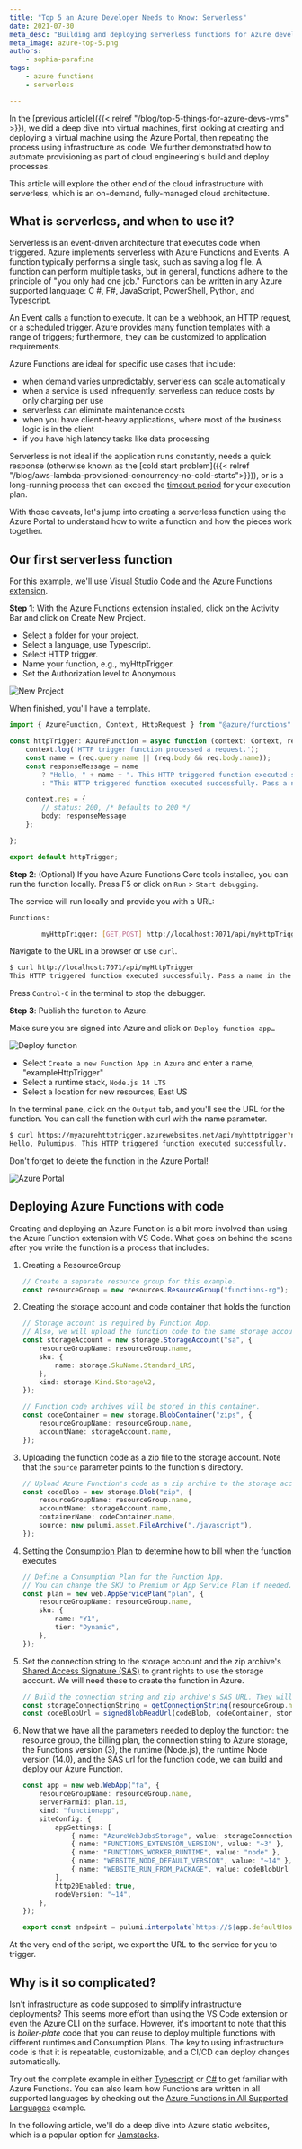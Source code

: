 ```yaml
---
title: "Top 5 an Azure Developer Needs to Know: Serverless"
date: 2021-07-30
meta_desc: "Building and deploying serverless functions for Azure developers"
meta_image: azure-top-5.png
authors:
    - sophia-parafina
tags:
    - azure functions
    - serverless

---
```


In the [previous article]({{< relref "/blog/top-5-things-for-azure-devs-vms" >}}), we did a deep dive into virtual machines, first looking at creating and deploying a virtual machine using the Azure Portal, then repeating the process using infrastructure as code. We further demonstrated how to automate provisioning as part of cloud engineering's build and deploy processes.

This article will explore the other end of the cloud infrastructure with serverless, which is an on-demand, fully-managed cloud architecture.

<!--more-->

## What is serverless, and when to use it?

Serverless is an event-driven architecture that executes code when triggered. Azure implements serverless with Azure Functions and Events. A function typically performs a single task, such as saving a log file. A function can perform multiple tasks, but in general, functions adhere to the principle of "you only had one job."  Functions can be written in any Azure supported language: C #, F#, JavaScript, PowerShell, Python, and Typescript.

An Event calls a function to execute. It can be a webhook, an HTTP request, or a scheduled trigger. Azure provides many function templates with a range of triggers; furthermore, they can be customized to application requirements.

Azure Functions are ideal for specific use cases that include:

- when demand varies unpredictably, serverless can scale automatically
- when a service is used infrequently, serverless can reduce costs by only charging per use
- serverless can eliminate maintenance costs
- when you have client-heavy applications, where most of the business logic is in the client
- if you have high latency tasks like data processing

Serverless is not ideal if the application runs constantly, needs a quick response (otherwise known as the [cold start problem]({{< relref "/blog/aws-lambda-provisioned-concurrency-no-cold-starts">}})), or is a long-running process that can exceed the [timeout period](https://docs.microsoft.com/en-us/azure/azure-functions/functions-scale#timeout) for your execution plan.

With those caveats, let's jump into creating a serverless function using the Azure Portal to understand how to write a function and how the pieces work together.

## Our first serverless function

For this example, we'll use [Visual Studio Code](https://code.visualstudio.com/) and the [Azure Functions extension](https://marketplace.visualstudio.com/items?itemName=ms-azuretools.vscode-azurefunctions).

**Step 1**: With the Azure Functions extension installed, click on the Activity Bar and click on Create New Project.

- Select a folder for your project.
- Select a language, use Typescript.
- Select HTTP trigger.
- Name your function, e.g., myHttpTrigger.
- Set the Authorization level to Anonymous

![New Project](./image2.png)

When finished, you'll have a template.

```typescript
import { AzureFunction, Context, HttpRequest } from "@azure/functions"

const httpTrigger: AzureFunction = async function (context: Context, req: HttpRequest): Promise<void> {
    context.log('HTTP trigger function processed a request.');
    const name = (req.query.name || (req.body && req.body.name));
    const responseMessage = name
        ? "Hello, " + name + ". This HTTP triggered function executed successfully."
        : "This HTTP triggered function executed successfully. Pass a name in the query string or in the request body for a personalized response.";

    context.res = {
        // status: 200, /* Defaults to 200 */
        body: responseMessage
    };

};

export default httpTrigger;
```

**Step 2**: (Optional) If you have Azure Functions Core tools installed, you can run the function locally. Press F5 or click on `Run` > `Start debugging`.

The service will run locally and provide you with a URL:

```bash
Functions:

        myHttpTrigger: [GET,POST] http://localhost:7071/api/myHttpTrigger
```

Navigate to the URL in a browser or use `curl`.

```bash
$ curl http://localhost:7071/api/myHttpTrigger
This HTTP triggered function executed successfully. Pass a name in the query string or in the request body for a personalized response.
```

Press `Control-C` in the terminal to stop the debugger.

**Step 3**: Publish the function to Azure.

Make sure you are signed into Azure and click on `Deploy function app…`

![Deploy function](./image3.png)

- Select `Create a new Function App in Azure` and enter a name, "exampleHttpTrigger"
- Select a runtime stack, `Node.js 14 LTS`
- Select a location for new resources, East US

In the terminal pane, click on the `Output` tab, and you'll see the URL for the function. You can call the function with curl with the name parameter.

```bash
$ curl https://myazurehttptrigger.azurewebsites.net/api/myhttptrigger?name=Pulumipus
Hello, Pulumipus. This HTTP triggered function executed successfully.
```

Don't forget to delete the function in the Azure Portal!

![Azure Portal](./image1.png)

## Deploying Azure Functions with code

Creating and deploying an Azure Function is a bit more involved than using the Azure Function extension with VS Code. What goes on behind the scene after you write the function is a process that includes:

1. Creating a ResourceGroup

    ```typescript
    // Create a separate resource group for this example.
    const resourceGroup = new resources.ResourceGroup("functions-rg");
    ```

2. Creating the storage account and code container that holds the function

    ```typescript
    // Storage account is required by Function App.
    // Also, we will upload the function code to the same storage account.
    const storageAccount = new storage.StorageAccount("sa", {
        resourceGroupName: resourceGroup.name,
        sku: {
            name: storage.SkuName.Standard_LRS,
        },
        kind: storage.Kind.StorageV2,
    });

    // Function code archives will be stored in this container.
    const codeContainer = new storage.BlobContainer("zips", {
        resourceGroupName: resourceGroup.name,
        accountName: storageAccount.name,
    });
    ```

3. Uploading the function code as a zip file to the storage account. Note that the `source` parameter points to the function's directory.

    ```typescript
    // Upload Azure Function's code as a zip archive to the storage account.
    const codeBlob = new storage.Blob("zip", {
        resourceGroupName: resourceGroup.name,
        accountName: storageAccount.name,
        containerName: codeContainer.name,
        source: new pulumi.asset.FileArchive("./javascript"),
    });
    ```

4. Setting the [Consumption Plan](https://azure.microsoft.com/en-us/pricing/details/functions/) to determine how to bill when the function executes

    ```typescript
    // Define a Consumption Plan for the Function App.
    // You can change the SKU to Premium or App Service Plan if needed.
    const plan = new web.AppServicePlan("plan", {
        resourceGroupName: resourceGroup.name,
        sku: {
            name: "Y1",
            tier: "Dynamic",
        },
    });
    ```

5. Set the connection string to the storage account and the zip archive's [Shared Access Signature (SAS)](https://docs.microsoft.com/en-us/rest/api/storageservices/delegate-access-with-shared-access-signature) to grant rights to use the storage account. We will need these to create the function in Azure.

    ```typescript
    // Build the connection string and zip archive's SAS URL. They will go to Function App's settings.
    const storageConnectionString = getConnectionString(resourceGroup.name, storageAccount.name);
    const codeBlobUrl = signedBlobReadUrl(codeBlob, codeContainer, storageAccount, resourceGroup);
    ```

6. Now that we have all the parameters needed to deploy the function: the resource group,
the billing plan, the connection string to Azure storage, the Functions version (3), the runtime (Node.js), the runtime Node version (14.0), and the SAS url for the function code, we can build and deploy our Azure Function.

    ```typescript
    const app = new web.WebApp("fa", {
        resourceGroupName: resourceGroup.name,
        serverFarmId: plan.id,
        kind: "functionapp",
        siteConfig: {
            appSettings: [
                { name: "AzureWebJobsStorage", value: storageConnectionString },
                { name: "FUNCTIONS_EXTENSION_VERSION", value: "~3" },
                { name: "FUNCTIONS_WORKER_RUNTIME", value: "node" },
                { name: "WEBSITE_NODE_DEFAULT_VERSION", value: "~14" },
                { name: "WEBSITE_RUN_FROM_PACKAGE", value: codeBlobUrl },
            ],
            http20Enabled: true,
            nodeVersion: "~14",
        },
    });

    export const endpoint = pulumi.interpolate`https://${app.defaultHostName}/api/HelloNode?name=Pulumi`;
    ```

At the very end of the script, we export the URL to the service for you to trigger.

## Why is it so complicated?

Isn't infrastructure as code supposed to simplify infrastructure deployments? This seems more effort than using the VS Code extension or even the Azure CLI on the surface. However, it's important to note that this is *boiler-plate* code that you can reuse to deploy multiple functions with different runtimes and Consumption Plans. The key to using infrastructure code is that it is repeatable, customizable, and a CI/CD can deploy changes automatically.

Try out the complete example in either [Typescript](https://github.com/pulumi/examples/tree/master/azure-ts-functions) or [C#](https://github.com/pulumi/examples/tree/master/azure-ts-functions) to get familiar with Azure Functions. You can also learn how Functions are written in all supported languages by checking out the [Azure Functions in All Supported Languages](https://github.com/pulumi/examples/tree/master/azure-ts-functions-many) example.

In the following article, we'll do a deep dive into Azure static websites, which is a popular option for [Jamstacks](https://jamstack.org/).
